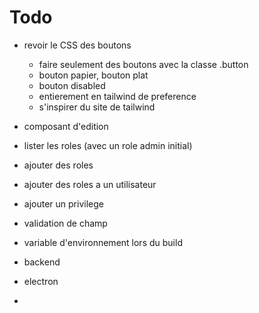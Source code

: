 # Todo

- revoir le CSS des boutons
  - faire seulement des boutons avec la classe .button
  - bouton papier, bouton plat
  - bouton disabled
  - entierement en tailwind de preference
  - s'inspirer du site de tailwind
- composant d'edition
- lister les roles (avec un role admin initial)
- ajouter des roles
- ajouter des roles a un utilisateur
- ajouter un privilege
- validation de champ

- variable d'environnement lors du build
- backend
- electron
-
